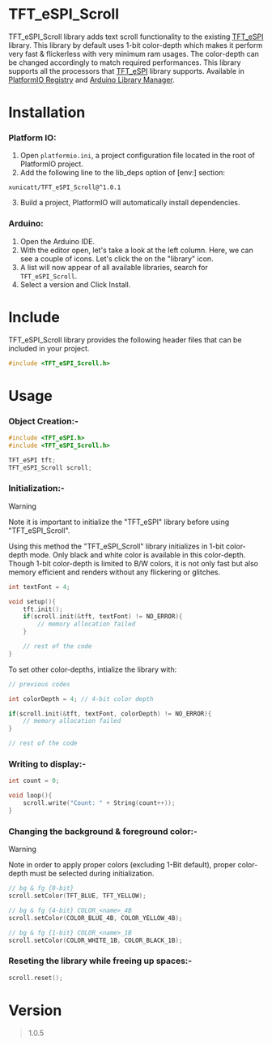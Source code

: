 # TFT_eSPI_Scroll

TFT_eSPI_Scroll library adds text scroll functionality to the existing [TFT_eSPI](https://github.com/Bodmer/TFT_eSPI/) library. This library by default uses 1-bit color-depth which makes it perform very fast & flickerless with very minimum ram usages. The color-depth can be changed accordingly to match required performances. This library supports all the processors that [TFT_eSPI](https://github.com/Bodmer/TFT_eSPI/) library supports. Available in [PlatformIO Registry](https://registry.platformio.org/libraries/xunicatt/TFT_eSPI_Scroll) and [Arduino Library Manager](https://www.arduino.cc/reference/en/libraries/tft_espi_scroll/).

# Installation

### Platform IO:

1. Open `platformio.ini`, a project configuration file located in the root of PlatformIO project.
2. Add the following line to the lib_deps option of [env:] section:

```
xunicatt/TFT_eSPI_Scroll@^1.0.1
```

3. Build a project, PlatformIO will automatically install dependencies.

### Arduino:

1. Open the Arduino IDE.
2. With the editor open, let's take a look at the left column. Here, we can see a couple of icons. Let's click the on the "library" icon.
3. A list will now appear of all available libraries, search for `TFT_eSPI_Scroll`.
4. Select a version and Click Install.

# Include

TFT_eSPI_Scroll library provides the following header files that can be included in your project.

```cpp
#include <TFT_eSPI_Scroll.h>
```

# Usage

### Object Creation:-

```cpp
#include <TFT_eSPI.h>
#include <TFT_eSPI_Scroll.h>

TFT_eSPI tft;
TFT_eSPI_Scroll scroll;
```

### Initialization:-

> [!WARNING]
> Note it is important to initialize the "TFT_eSPI" library before using "TFT_eSPI_Scroll".

Using this method the "TFT_eSPI_Scroll" library initializes in 1-bit color-depth mode. Only black and white color is available in this color-depth. Though 1-bit color-depth is limited to B/W colors, it is not only fast but also memory efficient and renders without any flickering or glitches.

```cpp
int textFont = 4;

void setup(){
    tft.init();
    if(scroll.init(&tft, textFont) != NO_ERROR){
        // memory allocation failed
    }

    // rest of the code
}
```

To set other color-depths, intialize the library with:

```cpp
// previous codes

int colorDepth = 4; // 4-bit color depth

if(scroll.init(&tft, textFont, colorDepth) != NO_ERROR){
    // memory allocation failed
}

// rest of the code
```

### Writing to display:-

```cpp
int count = 0;

void loop(){
    scroll.write("Count: " + String(count++));
}
```

### Changing the background & foreground color:-

> [!WARNING]
> Note in order to apply proper colors (excluding 1-Bit default), proper color-depth must be selected during initialization.

```cpp
// bg & fg {8-bit}
scroll.setColor(TFT_BLUE, TFT_YELLOW);

// bg & fg {4-bit} COLOR_<name>_4B
scroll.setColor(COLOR_BLUE_4B, COLOR_YELLOW_4B);

// bg & fg {1-bit} COLOR_<name>_1B
scroll.setColor(COLOR_WHITE_1B, COLOR_BLACK_1B);
```

### Reseting the library while freeing up spaces:-

```cpp
scroll.reset();
```

# Version

> 1.0.5
